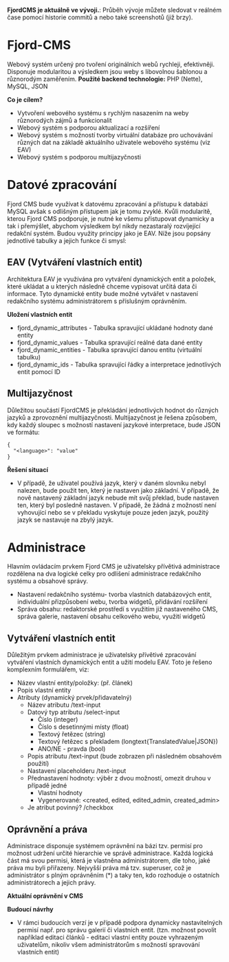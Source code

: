 **FjordCMS je aktuálně ve vývoji.**: Průběh vývoje můžete sledovat v reálném čase pomocí historie commitů a nebo také screenshotů (již brzy).

# Fjord-CMS

Webový systém určený pro tvoření originálních webů rychleji, efektivněji.  Disponuje modularitou a výsledkem jsou weby s libovolnou šablonou a různorodým zaměřením.
**Použité backend technologie:** PHP (Nette), MySQL, JSON

**Co je cílem?**
-   Vytvoření webového systému s rychlým nasazením na weby různorodých zájmů a funkcionalit
-   Webový systém s podporou aktualizací a rozšíření
-  Webový systém s možností tvorby virtuální databáze pro uchovávání různých dat na základě aktuálního uživatele webového systému (viz EAV)
-   Webový systém s podporou multijazyčnosti

# Datové zpracování
Fjord CMS bude využívat k datovému zpracování a přístupu k databázi MySQL avšak s odlišným přístupem jak je tomu zvyklé. Kvůli modularitě, kterou Fjord CMS podporuje, je nutné ke všemu přistupovat dynamicky a tak i přemýšlet, abychom výsledkem byl nikdy nezastaralý rozvíjející redakční systém. Budou využity principy jako je EAV. Níže jsou popsány jednotlivé tabulky a jejich funkce či smysl:
## EAV (Vytváření vlastních entit)
Architektura EAV je využívána pro vytváření dynamických entit a položek, které ukládat a u kterých následně chceme vypisovat určitá data či informace. Tyto dynamické entity bude možné vytvářet v nastavení redakčního systému administrátorem s příslušným oprávněním.

**Uložení vlastních entit**
-   fjord_dynamic_attributes - Tabulka spravující ukládané hodnoty dané entity
-   fjord_dynamic_values - Tabulka spravující reálné data dané entity
-   fjord_dynamic_entities - Tabulka spravující danou entitu (virtuální tabulku)
-  fjord_dynamic_ids - Tabulka spravující řádky a interpretace jednotlivých entit pomocí ID

## Multijazyčnost
Důležitou součástí FjordCMS je překládání jednotlivých hodnot do různých jazyků a zprovoznění multijazyčnosti. Multijazyčnost je řešena způsobem, kdy každý sloupec s možností nastavení jazykové interpretace, bude JSON ve formátu:

    {
      "<language>": "value"
    }
**Řešení situací**
- V případě, že uživatel používá jazyk, který v daném slovníku nebyl nalezen, bude použit ten, který je nastaven jako základní. V případě, že nově nastavený základní jazyk nebude mít svůj překlad, bude nastaven ten, který byl posledně nastaven. V případě, že žádná z možností není vyhovující nebo se v překladu vyskytuje pouze jeden jazyk, použitý jazyk se nastavuje na zbylý jazyk.
# Administrace
Hlavním ovládacím prvkem Fjord CMS je uživatelsky přívětivá administrace rozdělena na dva logické celky pro odlišení administrace redakčního systému a obsahové správy.
- Nastavení redakčního systému- tvorba vlastních databázových entit, individuální přizpůsobení webu, tvorba widgetů, přidávání rozšíření
-  Správa obsahu: redaktorské prostředí s využitím již nastaveného CMS, správa galerie, nastavení obsahu celkového webu, využití widgetů

## Vytváření vlastních entit
Důležitým prvkem administrace je uživatelsky přívětivé zpracování vytváření vlastních dynamických entit a užití modelu EAV. Toto je řešeno komplexním formulářem, viz:
-   Název vlastní entity/položky: (př. článek)
-   Popis vlastní entity
-   Atributy (dynamický prvek/přidavatelný)
    -   Název atributu /text-input
    -   Datový typ atributu /select-input
        -   Číslo (integer)
        -   Číslo s desetinnými místy (float)
        -   Textový řetězec (string)
        -   Textový řetězec s překladem (longtext{TranslatedValue|JSON})    
        -   ANO/NE - pravda (bool)
    -   Popis atributu /text-input (bude zobrazen při následném obsahovém použití)
    -   Nastavení placeholderu /text-input
    -   Přednastavení hodnoty: výběr z dvou možností, omezit druhou v případě jedné
        -   Vlastní hodnoty
        -   Vygenerované: <created, edited, edited_admin, created_admin>
    -   Je atribut povinný? /checkbox


## Oprávnění a práva
Administrace disponuje systémem oprávnění na bázi tzv. permisí pro možnost udržení určité hierarchie ve správě administrace. Každá logická část má svou permisi, která je vlastněna administrátorem, dle toho, jaké práva mu byli přiřazeny. Nejvyšší práva má tzv. superuser, což je administrátor s plným oprávněním (*) a taky ten, kdo rozhoduje o ostatních administrátorech a jejich právy.

**Aktuální oprávnění v CMS**

**Budoucí návrhy**
- V rámci budoucích verzí je v případě podpora dynamicky nastavitelných permisí např. pro správu galerií či vlastních entit. (tzn. možnost povolit například editaci článků - editaci vlastní entity pouze vyhrazeným uživatelům, nikoliv všem administrátorům s možností spravování vlastních entit)

